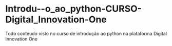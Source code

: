 # Introdu--o_ao_python-CURSO-Digital_Innovation-One
 Todo conteudo visto no curso de introdução ao python na plataforma Digital Innovation One

